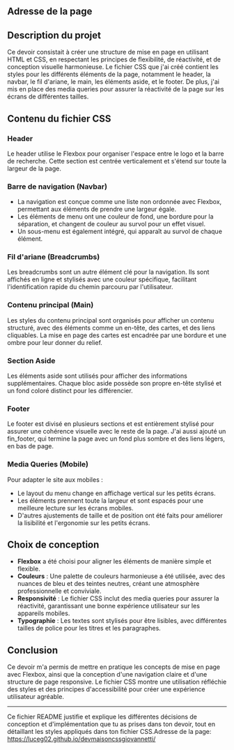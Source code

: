 ## Adresse de la page 

## Description du projet
Ce devoir consistait à créer une structure de mise en page en utilisant HTML et CSS, en respectant les principes de flexibilité, de réactivité, et de conception visuelle harmonieuse. Le fichier CSS que j'ai créé contient les styles pour les différents éléments de la page, notamment le header, la navbar, le fil d'ariane, le main, les éléments aside, et le footer. De plus, j'ai mis en place des media queries pour assurer la réactivité de la page sur les écrans de différentes tailles.

## Contenu du fichier CSS

### Header
Le header utilise le Flexbox pour organiser l'espace entre le logo et la barre de recherche. Cette section est centrée verticalement et s'étend sur toute la largeur de la page. 

### Barre de navigation (Navbar)
- La navigation est conçue comme une liste non ordonnée avec Flexbox, permettant aux éléments de prendre une largeur égale.
- Les éléments de menu ont une couleur de fond, une bordure pour la séparation, et changent de couleur au survol pour un effet visuel.
- Un sous-menu est également intégré, qui apparaît au survol de chaque élément.

### Fil d'ariane (Breadcrumbs)
Les breadcrumbs sont un autre élément clé pour la navigation. Ils sont affichés en ligne et stylisés avec une couleur spécifique, facilitant l'identification rapide du chemin parcouru par l'utilisateur.

### Contenu principal (Main)
Les styles du contenu principal sont organisés pour afficher un contenu structuré, avec des éléments comme un en-tête, des cartes, et des liens cliquables. La mise en page des cartes est encadrée par une bordure et une ombre pour leur donner du relief.

### Section Aside
Les éléments aside sont utilisés pour afficher des informations supplémentaires. Chaque bloc aside possède son propre en-tête stylisé et un fond coloré distinct pour les différencier. 

### Footer
Le footer est divisé en plusieurs sections et est entièrement stylisé pour assurer une cohérence visuelle avec le reste de la page. J'ai aussi ajouté un fin_footer, qui termine la page avec un fond plus sombre et des liens légers, en bas de page.

### Media Queries (Mobile)
Pour adapter le site aux mobiles :
- Le layout du menu change en affichage vertical sur les petits écrans.
- Les éléments prennent toute la largeur et sont espacés pour une meilleure lecture sur les écrans mobiles.
- D'autres ajustements de taille et de position ont été faits pour améliorer la lisibilité et l'ergonomie sur les petits écrans.

## Choix de conception
- **Flexbox** a été choisi pour aligner les éléments de manière simple et flexible.
- **Couleurs** : Une palette de couleurs harmonieuse a été utilisée, avec des nuances de bleu et des teintes neutres, créant une atmosphère professionnelle et conviviale.
- **Responsivité** : Le fichier CSS inclut des media queries pour assurer la réactivité, garantissant une bonne expérience utilisateur sur les appareils mobiles.
- **Typographie** : Les textes sont stylisés pour être lisibles, avec différentes tailles de police pour les titres et les paragraphes.

## Conclusion
Ce devoir m'a permis de mettre en pratique les concepts de mise en page avec Flexbox, ainsi que la conception d'une navigation claire et d'une structure de page responsive. Le fichier CSS montre une utilisation réfléchie des styles et des principes d'accessibilité pour créer une expérience utilisateur agréable.

--- 

Ce fichier README justifie et explique les différentes décisions de conception et d'implémentation que tu as prises dans ton devoir, tout en détaillant les styles appliqués dans ton fichier CSS.Adresse de la page: https://luceg02.github.io/devmaisoncssgiovannetti/
